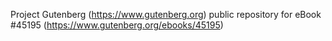 Project Gutenberg (https://www.gutenberg.org) public repository for eBook #45195 (https://www.gutenberg.org/ebooks/45195)
